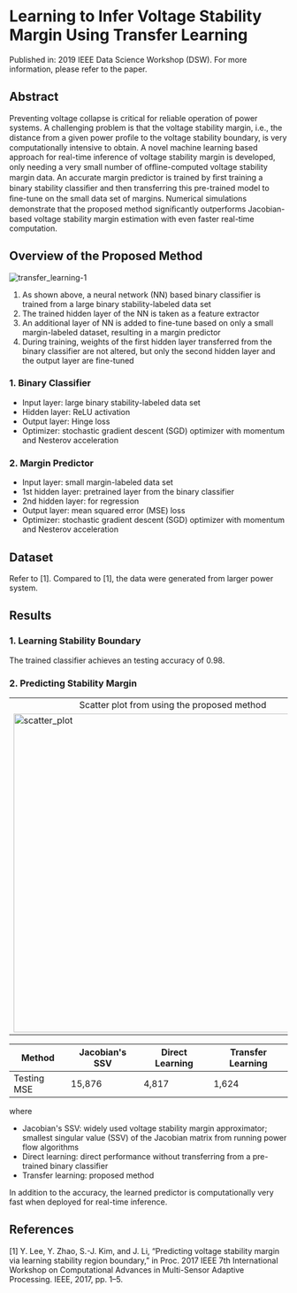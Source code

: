 # Learning to Infer Voltage Stability Margin Using Transfer Learning
Published in: 2019 IEEE Data Science Workshop (DSW). For more information, please refer to the paper.

## Abstract
Preventing voltage collapse is critical for reliable operation of power systems. A challenging problem is that the voltage stability margin, i.e., the distance from a given power proﬁle to the voltage stability boundary, is very computationally intensive to obtain. A novel machine learning based approach for real-time inference of voltage stability margin is developed, only needing a very small number of ofﬂine-computed voltage stability margin data. An accurate margin predictor is trained by ﬁrst training a binary stability classiﬁer and then transferring this pre-trained model to ﬁne-tune on the small data set of margins. Numerical simulations demonstrate that the proposed method signiﬁcantly outperforms Jacobian-based voltage stability margin estimation with even faster real-time computation.

## Overview of the Proposed Method
![transfer_learning-1](https://user-images.githubusercontent.com/67979833/87365130-708d2380-c543-11ea-85fc-a57aff6357e2.png)
1. As shown above, a neural network (NN) based binary classifier is trained from a large binary stability-labeled data set
2. The trained hidden layer of the NN is taken as a feature extractor
3. An additional layer of NN is added to fine-tune based on only a small margin-labeled dataset, resulting in a margin predictor
4. During training, weights of the first hidden layer transferred from the binary classifier are not altered, but only the second hidden layer and the output layer are fine-tuned

### 1. Binary Classifier
* Input layer: large binary stability-labeled data set      
* Hidden layer: ReLU activation     
* Output layer: Hinge loss      
* Optimizer: stochastic gradient descent (SGD) optimizer with momentum and Nesterov acceleration

### 2. Margin Predictor
* Input layer: small margin-labeled data set      
* 1st hidden layer: pretrained layer from the binary classifier     
* 2nd hidden layer: for regression      
* Output layer: mean squared error (MSE) loss     
* Optimizer: stochastic gradient descent (SGD) optimizer with momentum and Nesterov acceleration

## Dataset
Refer to [1]. Compared to [1], the data were generated from larger power system.

## Results
### 1. Learning Stability Boundary
The trained classifier achieves an testing accuracy of 0.98.

### 2. Predicting Stability Margin
<table align='center'>
<tr align='center'>
<td> Scatter plot from using the proposed method </td>
<td> Scatter plot from using Jacobian's SSVs </td>
</tr>
<tr>
<td><img width="576" alt="scatter_plot" src="https://user-images.githubusercontent.com/67979833/87362688-53555680-c53d-11ea-8718-9d265b8195cd.jpg">
<td><img width="576" alt="scatter_plot_Jacobian" src="https://user-images.githubusercontent.com/67979833/87362687-53555680-c53d-11ea-9825-58e18d83bf46.jpg">
</tr>
</table>

Method | Jacobian's SSV | Direct Learning | Transfer Learning
---- | ---- | ---- | ----
Testing MSE | 15,876 | 4,817 | 1,624

where
* Jacobian's SSV: widely used voltage stability margin approximator; smallest singular value (SSV) of the Jacobian matrix from running power flow algorithms  
* Direct learning: direct performance without transferring from a pre-trained binary classifier
* Transfer learning: proposed method

In addition to the accuracy, the learned predictor is computationally very fast when deployed for real-time inference.

## References
[1] Y. Lee, Y. Zhao, S.-J. Kim, and J. Li, “Predicting voltage stability margin via learning stability region boundary,” in Proc. 2017 IEEE 7th International Workshop on Computational Advances in Multi-Sensor Adaptive Processing. IEEE, 2017, pp. 1–5.
